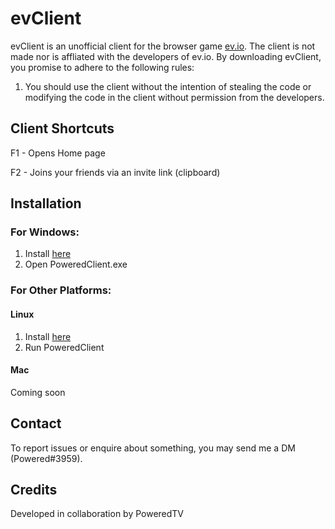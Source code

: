 # evClient
evClient is an unofficial client for the browser game [ev.io](https://ev.io). The client is not made nor is affliated with the developers of ev.io. By downloading evClient, you promise to adhere to the following rules:

1. You should use the client without the intention of stealing the code or modifying the code in the client without permission from the developers.

## Client Shortcuts

F1 - Opens Home page

F2 - Joins your friends via an invite link (clipboard)

## Installation

### For Windows:
1. Install [here](https://github.com/PoweredByWard/evClient/releases/tag/1.01)
2. Open PoweredClient.exe

### For Other Platforms:
  #### Linux
  1. Install [here](https://github.com/PoweredByWard/evClient/releases/tag/L1.01)
  2. Run PoweredClient
  #### Mac
   Coming soon

## Contact

To report issues or enquire about something, you may send me a DM (Powered#3959).

## Credits

Developed in collaboration by PoweredTV
